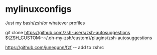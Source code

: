 # mylinuxconfigs
Just my bash/zsh/or whatever profiles

git clone https://github.com/zsh-users/zsh-autosuggestions ${ZSH_CUSTOM:-~/.oh-my-zsh/custom}/plugins/zsh-autosuggestions

https://github.com/junegunn/fzf -- add to zshrc
